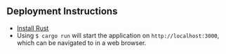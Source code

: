 ## Deployment Instructions 

* [Install Rust](https://www.rust-lang.org/tools/install)
* Using `$ cargo run` will start the application on `http://localhost:3000`, which can be navigated to in a web browser.
